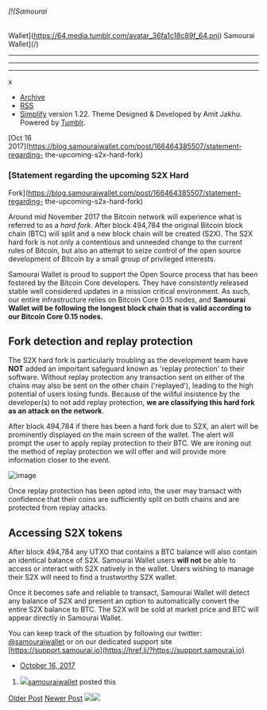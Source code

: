 ###### [![Samourai
Wallet](https://64.media.tumblr.com/avatar_36fa1c18c89f_64.pnj) Samourai
Wallet](/)

* * *

* * *

* * *

x

  * [Archive](/archive)
  * [RSS](https://blog.samouraiwallet.com/rss)
  * [Simplify](http://simplifytheme.tumblr.com) version 1.22. Theme Designed & Developed by [](http://amitjakhu.com)Amit Jakhu. Powered by [Tumblr](http://tumblr.com).

[Oct 16  
2017](https://blog.samouraiwallet.com/post/166464385507/statement-regarding-
the-upcoming-s2x-hard-fork)

### [Statement regarding the upcoming S2X Hard
Fork](https://blog.samouraiwallet.com/post/166464385507/statement-regarding-
the-upcoming-s2x-hard-fork)

Around mid November 2017 the Bitcoin network will experience what is referred
to as a _hard fork_. After block 494,784 the original Bitcoin block chain
(BTC) will split and a new block chain will be created (S2X). The S2X hard
fork is not only a contentious and unneeded change to the current rules of
Bitcoin, but also an attempt to seize control of the open source development
of Bitcoin by a small group of privileged interests.  

Samourai Wallet is proud to support the Open Source process that has been
fostered by the Bitcoin Core developers. They have consistently released
stable well considered updates in a mission critical environment. As such, our
entire infrastructure relies on Bitcoin Core 0.15 nodes, and **Samourai Wallet
will be following the longest block chain that is valid according to our
Bitcoin Core 0.15 nodes.**

## Fork detection and replay protection

The S2X hard fork is particularly troubling as the development team have
**NOT** added an important safeguard known as 'replay protection' to their
software. Without replay protection any transaction sent on either of the
chains may also be sent on the other chain ('replayed'), leading to the high
potential of users losing funds. Because of the willful insistence by the
developer(s) to not add replay protection, **we are classifying this hard fork
as an attack on the network**.

After block 494,784 if there has been a hard fork due to S2X, an alert will be
prominently displayed on the main screen of the wallet. The alert will prompt
the user to apply replay protection to their BTC. We are ironing out the
method of replay protection we will offer and will provide more information
closer to the event.

![image](https://64.media.tumblr.com/c5c6c5dbcf41d07f668b57517b6d91dd/tumblr_inline_oxx3sh0QXu1tu47rq_500.png)

Once replay protection has been opted into, the user may transact with
confidence that their coins are sufficiently split on both chains and are
protected from replay attacks.

## Accessing S2X tokens

After block 494,784 any UTXO that contains a BTC balance will also contain an
identical balance of S2X. Samourai Wallet users **will not** be able to access
or interact with S2X natively in the wallet. Users wishing to manage their S2X
will need to find a trustworthy S2X wallet.

Once it becomes safe and reliable to transact, Samourai Wallet will detect any
balance of S2X and present an option to automatically convert the entire S2X
balance to BTC. The S2X will be sold at market price and BTC will appear
directly in Samourai Wallet.

You can keep track of the situation by following our twitter:
[@samouraiwallet](https://tmblr.co/muYI1_gUjPuq73VVwX9JXkw) or on our
dedicated support site
[https://support.samourai.io](https://href.li/?https://support.samourai.io)

  * [October 16, 2017](https://blog.samouraiwallet.com/post/166464385507/statement-regarding-the-upcoming-s2x-hard-fork)

  1. [![](https://64.media.tumblr.com/avatar_36fa1c18c89f_16.pnj)](https://blog.samouraiwallet.com/ "Samourai Wallet")[samouraiwallet](https://blog.samouraiwallet.com/ "Samourai Wallet") posted this 

[Older Post](https://blog.samouraiwallet.com/post/164175489287) [Newer
Post](https://blog.samouraiwallet.com/post/166778873402)
![](https://px.srvcs.tumblr.com/impixu?T=1653239590&J=eyJ0eXBlIjoidXJsIiwidXJsIjoiaHR0cDovL2Jsb2cuc2Ftb3VyYWl3YWxsZXQuY29tL3Bvc3QvMTY2NDY0Mzg1NTA3L3N0YXRlbWVudC1yZWdhcmRpbmctdGhlLXVwY29taW5nLXMyeC1oYXJkLWZvcmsiLCJyZXF0eXBlIjowLCJyb3V0ZSI6Ii9wb3N0LzppZC86c3VtbWFyeSIsIm5vc2NyaXB0IjoxfQ==&U=IDDLEEJLGM&K=92f7b49bfe11aaa673772a61514ec5563fb522f3d9c78368eef11a9f93c5e3f1&R=)![](https://px.srvcs.tumblr.com/impixu?T=1653239590&J=eyJ0eXBlIjoicG9zdCIsInVybCI6Imh0dHA6Ly9ibG9nLnNhbW91cmFpd2FsbGV0LmNvbS9wb3N0LzE2NjQ2NDM4NTUwNy9zdGF0ZW1lbnQtcmVnYXJkaW5nLXRoZS11cGNvbWluZy1zMngtaGFyZC1mb3JrIiwicmVxdHlwZSI6MCwicm91dGUiOiIvcG9zdC86aWQvOnN1bW1hcnkiLCJwb3N0cyI6W3sicG9zdGlkIjoiMTY2NDY0Mzg1NTA3IiwiYmxvZ2lkIjoyMzUxNTI3NzMsInNvdXJjZSI6MzN9XSwibm9zY3JpcHQiOjF9&U=ECLBOFPHCO&K=f18d2b4fb4b5150a95517bc60a94e217e9e88635f71973ca68cd4f47ca41affb&R=)

